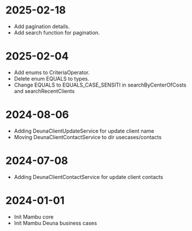 # 2025-02-18
- Add pagination details.
- Add search function for pagination.

# 2025-02-04
- Add enums to CriteriaOperator.
- Delete enum EQUALS to types.
- Change EQUALS to EQUALS_CASE_SENSITI in searchByCenterOfCosts and searchRecentClients

# 2024-08-06
- Adding DeunaClientUpdateService for update client name
- Moving DeunaClientContactService to dir usecases/contacts

# 2024-07-08
- Adding DeunaClientContactService for update client contacts

# 2024-01-01
- Init Mambu core
- Init Mambu Deuna business cases
